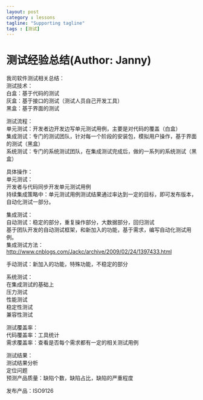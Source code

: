 ```yaml
---
layout: post
category : lessons
tagline: "Supporting tagline"
tags : [测试]
---
```



#   测试经验总结(Author: Janny)      
我司软件测试相关总结：    
测试技术：    
白盒：基于代码的测试    
灰盒：基于接口的测试（测试人员自己开发工具）    
黑盒：基于界面的测试    
     
测试流程：    
单元测试：开发者边开发边写单元测试用例，主要是对代码的覆盖（白盒）    
集成测试：专门的测试团队，针对每一个阶段的安装包，模拟用户操作，基于界面的测试（黑盒）    
系统测试：专门的系统测试团队，在集成测试完成后，做的一系列的系统测试（黑盒）    
    
具体操作：    
单元测试：    
开发者与代码同步开发单元测试用例    
持续集成策略中：单元测试用例测试结果通过率达到一定的目标，即可发布版本，自动化测试一部分。    
    
集成测试：    
自动测试：稳定的部分，重复操作部分，大数据部分，回归测试    
基于团队开发的自动测试框架，和新加入的功能，基于需求，编写自动化测试用例。    
集成测试方法：    
<http://www.cnblogs.com/Jackc/archive/2009/02/24/1397433.html>     
        
手动测试：新加入的功能，特殊功能，不稳定的部分    
    
系统测试：    
在集成测试的基础上    
压力测试    
性能测试    
稳定性测试    
兼容性测试    

测试覆盖率：    
代码覆盖率：工具统计    
需求覆盖率：查看是否每个需求都有一定的相关测试用例    
    
测试结果：    
测试结果分析    
定位问题    
预测产品质量：缺陷个数，缺陷占比，缺陷的严重程度    

    
发布产品：ISO9126    
    
